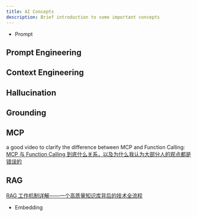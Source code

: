 ```yaml
---
title: AI Concepts
description: Brief introduction to some important concepts
---
```


- Prompt


##  Prompt Engineering 

## Context Engineering


##  Hallucination

##  Grounding 

## MCP


a good video to clarify the difference between MCP and Function Calling: [MCP 与 Function Calling 到底什么关系，以及为什么我认为大部分人的观点都是错误的](https://www.bilibili.com/video/BV15YJTzkENC/?share_source=copy_web&vd_source=b0665997e327e80accab2d35772a5a00)
## RAG

[RAG 工作机制详解——一个高质量知识库背后的技术全流程](https://www.bilibili.com/video/BV1JLN2z4EZQ/?share_source=copy_web&vd_source=b0665997e327e80accab2d35772a5a00)


- Embedding
  

